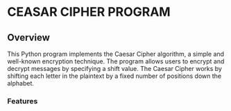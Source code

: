 # CEASAR CIPHER PROGRAM

## Overview
This Python program implements the Caesar Cipher algorithm, a simple and well-known encryption technique. The program allows users to encrypt and decrypt messages by specifying a shift value. The Caesar Cipher works by shifting each letter in the plaintext by a fixed number of positions down the alphabet.

### Features
